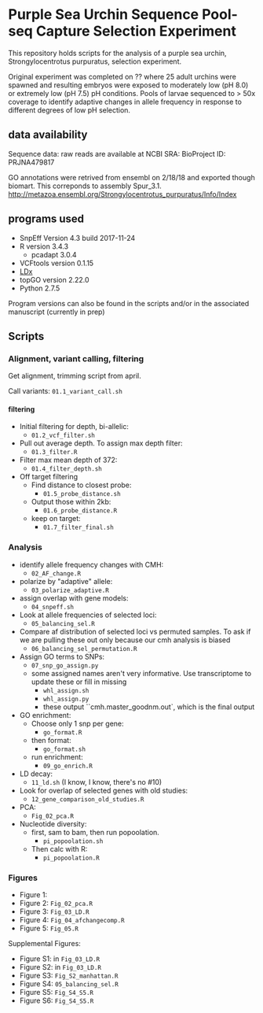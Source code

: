 # Purple Sea Urchin Sequence Pool-seq Capture Selection Experiment

This repository holds scripts for the analysis of a purple sea urchin, Strongylocentrotus purpuratus, selection experiment.

Original experiment was completed on ?? where 25 adult urchins were spawned and resulting embryos were exposed to moderately low (pH 8.0) or extremely low (pH 7.5) pH conditions. Pools of larvae sequenced to > 50x coverage to identify adaptive changes in allele frequency in response to different degrees of low pH selection.

## data availability

Sequence data: raw reads are available at NCBI SRA: BioProject ID: PRJNA479817

GO annotations were retrived from ensembl on 2/18/18 and exported though biomart. This correponds to assembly Spur_3.1. http://metazoa.ensembl.org/Strongylocentrotus_purpuratus/Info/Index


## programs used

- SnpEff Version 4.3 build 2017-11-24
- R version 3.4.3
    + pcadapt 3.0.4
- VCFtools version 0.1.15
- [LDx](https://sourceforge.net/p/ldx/wiki/Home/)
- topGO version 2.22.0 
- Python 2.7.5

Program versions can also be found in the scripts and/or in the associated manuscript (currently in prep)

## Scripts

### Alignment, variant calling, filtering

Get alignment, trimming script from april. 

Call variants: `01.1_variant_call.sh`

#### filtering

- Initial filtering for depth, bi-allelic: 
    - `01.2_vcf_filter.sh`
- Pull out average depth. To assign max depth filter: 
    - `01.3_filter.R`
- Filter max mean depth of 372: 
    - `01.4_filter_depth.sh`
- Off target filtering
    - Find distance to closest probe: 
        - `01.5_probe_distance.sh`
    - Output those within 2kb: 
        - `01.6_probe_distance.R`
    - keep on target: 
        - `01.7_filter_final.sh`

### Analysis

- identify allele frequency changes with CMH: 
    - `02_AF_change.R`
- polarize by "adaptive" allele: 
    - `03_polarize_adaptive.R`
- assign overlap with gene models: 
    - `04_snpeff.sh`
- Look at allele frequencies of selected loci: 
    - `05_balancing_sel.R`
- Compare af distribution of selected loci vs permuted samples. To ask if we are pulling these out only because our cmh analysis is biased
    - `06_balancing_sel_permutation.R`
- Assign GO terms to SNPs: 
    - `07_snp_go_assign.py`
    - some assigned names aren't very informative. Use transcriptome to update these or fill in missing
        - `whl_assign.sh`
        - `whl_assign.py`
        - these output ``cmh.master_goodnm.out`, which is the final output
- GO enrichment: 
    - Choose only 1 snp per gene: 
        - `go_format.R`
    - then format: 
        - `go_format.sh`
    - run enrichment: 
        - `09_go_enrich.R`
- LD decay: 
    - `11_ld.sh` (I know, I know, there's no #10)
- Look for overlap of selected genes with old studies: 
    - `12_gene_comparison_old_studies.R`
- PCA: 
    - `Fig_02_pca.R`
- Nucleotide diversity: 
    - first, sam to bam, then run popoolation. 
        - `pi_popoolation.sh`
    - Then calc with R: 
        - `pi_popoolation.R`

### Figures

- Figure 1:
- Figure 2: `Fig_02_pca.R`
- Figure 3: `Fig_03_LD.R`
- Figure 4: `Fig_04_afchangecomp.R`
- Figure 5: `Fig_05.R`

Supplemental Figures:
- Figure S1: in `Fig_03_LD.R`
- Figure S2: in `Fig_03_LD.R`
- Figure S3: `Fig_S2_manhattan.R`
- Figure S4: `05_balancing_sel.R` 
- Figure S5: `Fig_S4_S5.R`
- Figure S6: `Fig_S4_S5.R`




